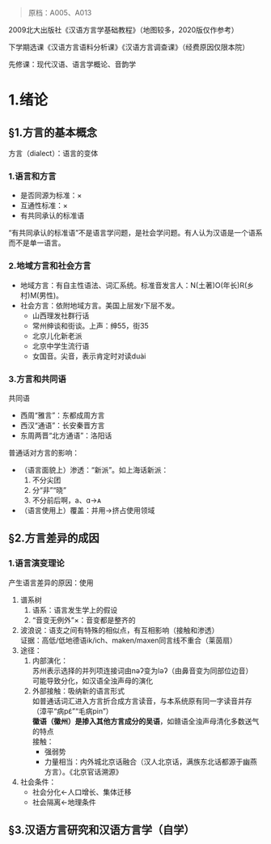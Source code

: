 > 原档：A005、A013

2009北大出版社《汉语方言学基础教程》（地图较多，2020版仅作参考）

下学期选课《汉语方言语料分析课》《汉语方言调查课》（经费原因仅限本院）

先修课：现代汉语、语言学概论、音韵学

# 1.绪论

## §1.方言的基本概念

方言（dialect）：语言的变体

### 1.语言和方言

- 是否同源为标准：×
- 互通性标准：×
- 有共同承认的标准语

“有共同承认的标准语”不是语言学问题，是社会学问题。有人认为汉语是一个语系而不是单一语言。

### 2.地域方言和社会方言

- 地域方言：有自主性语法、词汇系统。标准音发言人：N(土著)O(年长)R(乡村)M(男性)。
- 社会方言：依附地域方言。美国上层发r下层不发。
  - 山西理发社群行话
  - 常州绅谈和街谈。上声：绅55，街35
  - 北京儿化新老派
  - 北京中学生流行语
  - 女国音。尖音，表示肯定时对读duài

### 3.方言和共同语

共同语

- 西周“雅言”：东都成周方言
- 西汉“通语”：长安秦晋方言
- 东周两晋“北方通语”：洛阳话

普通话对方言的影响：

- （语言面貌上）渗透：“新派”。如上海话新派：
  1. 不分尖团
  2. 分“非”“晓”
  3. 不分前后啊，a、ɑ→ᴀ
- （语言使用上）覆盖：并用→挤占使用领域

## §2.方言差异的成因

### 1.语言演变理论

产生语言差异的原因：使用

1. 谱系树
   1. 语系：语言发生学上的假设
   2. “音变无例外”×：音变都是整齐的
2. 波浪说：语支之间有特殊的相似点，有互相影响（接触和渗透）<br>证据：高低/低地德语ik/ich、maken/maxen同言线不重合（莱茵扇）
3. 途径：
   1. 内部演化：<br>苏州表示选择的并列项连接词由nəʔ变为ləʔ（由鼻音变为同部位边音）<br>可能导致分化，如汉语全浊声母的演化
   2. 外部接触：吸纳新的语言形式<br>如普通话词汇进入方言折合成方言读音，与本系统原有同一字读音并存（漳平“病pɛ̃”“毛病pin”）<br>**徽语（徽州）是掺入其他方言成分的吴语**，如赣语全浊声母清化多数送气的特点<br>接触：
      - 强弱势
      - 力量相当：内外城北京话融合（汉人北京话，满族东北话都源于幽燕方言）。《北京官话溯源》
4. 社会条件：
   - 社会分化←人口增长、集体迁移
   - 社会隔离←地理条件

## §3.汉语方言研究和汉语方言学（自学）